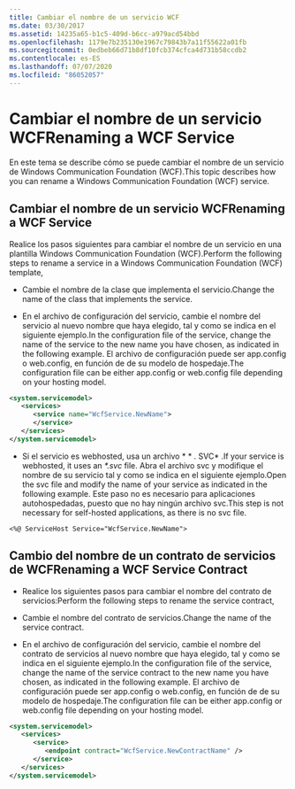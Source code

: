 ```yaml
---
title: Cambiar el nombre de un servicio WCF
ms.date: 03/30/2017
ms.assetid: 14235a65-b1c5-409d-b6cc-a979acd54bbd
ms.openlocfilehash: 1179e7b235130e1967c79843b7a11f55622a01fb
ms.sourcegitcommit: 0edbeb66d71b8df10fcb374cfca4d731b58ccdb2
ms.contentlocale: es-ES
ms.lasthandoff: 07/07/2020
ms.locfileid: "86052057"
---
```

# <a name="renaming-a-wcf-service"></a><span data-ttu-id="a07a2-102">Cambiar el nombre de un servicio WCF</span><span class="sxs-lookup"><span data-stu-id="a07a2-102">Renaming a WCF Service</span></span>
<span data-ttu-id="a07a2-103">En este tema se describe cómo se puede cambiar el nombre de un servicio de Windows Communication Foundation (WCF).</span><span class="sxs-lookup"><span data-stu-id="a07a2-103">This topic describes how you can rename a Windows Communication Foundation (WCF) service.</span></span>  
  
## <a name="renaming-a-wcf-service"></a><span data-ttu-id="a07a2-104">Cambiar el nombre de un servicio WCF</span><span class="sxs-lookup"><span data-stu-id="a07a2-104">Renaming a WCF Service</span></span>  
 <span data-ttu-id="a07a2-105">Realice los pasos siguientes para cambiar el nombre de un servicio en una plantilla Windows Communication Foundation (WCF).</span><span class="sxs-lookup"><span data-stu-id="a07a2-105">Perform the following steps to rename a service in a Windows Communication Foundation (WCF) template,</span></span>  
  
- <span data-ttu-id="a07a2-106">Cambie el nombre de la clase que implementa el servicio.</span><span class="sxs-lookup"><span data-stu-id="a07a2-106">Change the name of the class that implements the service.</span></span>  
  
- <span data-ttu-id="a07a2-107">En el archivo de configuración del servicio, cambie el nombre del servicio al nuevo nombre que haya elegido, tal y como se indica en el siguiente ejemplo.</span><span class="sxs-lookup"><span data-stu-id="a07a2-107">In the configuration file of the service, change the name of the service to the new name you have chosen, as indicated in the following example.</span></span> <span data-ttu-id="a07a2-108">El archivo de configuración puede ser app.config o web.config, en función de de su modelo de hospedaje.</span><span class="sxs-lookup"><span data-stu-id="a07a2-108">The configuration file can be either app.config or web.config file depending on your hosting model.</span></span>  
  
```xml  
<system.servicemodel>  
   <services>  
      <service name="WcfService.NewName">  
      </service>  
   </services>  
</system.servicemodel>  
```  
  
- <span data-ttu-id="a07a2-109">Si el servicio es webhosted, usa un archivo \* \* . SVC\* .</span><span class="sxs-lookup"><span data-stu-id="a07a2-109">If your service is webhosted, it uses an *\*.svc* file.</span></span> <span data-ttu-id="a07a2-110">Abra el archivo svc y modifique el nombre de su servicio tal y como se indica en el siguiente ejemplo.</span><span class="sxs-lookup"><span data-stu-id="a07a2-110">Open the svc file and modify the name of your service as indicated in the following example.</span></span> <span data-ttu-id="a07a2-111">Este paso no es necesario para aplicaciones autohospedadas, puesto que no hay ningún archivo svc.</span><span class="sxs-lookup"><span data-stu-id="a07a2-111">This step is not necessary for self-hosted applications, as there is no svc file.</span></span>  
  
```aspx-csharp
<%@ ServiceHost Service="WcfService.NewName">  
```  
  
## <a name="renaming-a-wcf-service-contract"></a><span data-ttu-id="a07a2-112">Cambio del nombre de un contrato de servicios de WCF</span><span class="sxs-lookup"><span data-stu-id="a07a2-112">Renaming a WCF Service Contract</span></span>  
  
- <span data-ttu-id="a07a2-113">Realice los siguientes pasos para cambiar el nombre del contrato de servicios:</span><span class="sxs-lookup"><span data-stu-id="a07a2-113">Perform the following steps to rename the service contract,</span></span>  
  
- <span data-ttu-id="a07a2-114">Cambie el nombre del contrato de servicios.</span><span class="sxs-lookup"><span data-stu-id="a07a2-114">Change the name of the service contract.</span></span>  
  
- <span data-ttu-id="a07a2-115">En el archivo de configuración del servicio, cambie el nombre del contrato de servicios al nuevo nombre que haya elegido, tal y como se indica en el siguiente ejemplo.</span><span class="sxs-lookup"><span data-stu-id="a07a2-115">In the configuration file of the service, change the name of the service contract to the new name you have chosen, as indicated in the following example.</span></span> <span data-ttu-id="a07a2-116">El archivo de configuración puede ser app.config o web.config, en función de de su modelo de hospedaje.</span><span class="sxs-lookup"><span data-stu-id="a07a2-116">The configuration file can be either app.config or web.config file depending on your hosting model.</span></span>  
  
```xml  
<system.servicemodel>  
   <services>  
      <service>  
         <endpoint contract="WcfService.NewContractName" />  
      </service>  
   </services>  
</system.servicemodel>  
```
